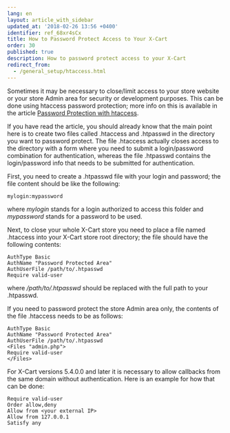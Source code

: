 ```yaml
---
lang: en
layout: article_with_sidebar
updated_at: '2018-02-26 13:56 +0400'
identifier: ref_68xr4sCx
title: How to Password Protect Access to Your X-Cart
order: 30
published: true
description: How to password protect access to your X-Cart
redirect_from:
  - /general_setup/htaccess.html
---
```

Sometimes it may be necessary to close/limit access to your store website or your store Admin area for security or development purposes. This can be done using htaccess password protection; more info on this is available in the article [Password Protection with htaccess](http://www.htaccesstools.com/articles/password-protection/).

If you have read the article, you should already know that the main point here is to create two files called .htaccess and .htpasswd in the directory you want to password protect. The file .htaccess actually closes access to the directory with a form where you need to submit a login/password combination for authentication, whereas the file .htpasswd contains the login/password info that needs to be submitted for authentication.  

First, you need to create a .htpasswd file with your login and password; the file content should be like the following:

```
mylogin:mypassword
```

where _mylogin_ stands for a login authorized to access this folder and _mypassword_ stands for a password to be used.

Next, to close your whole X-Cart store you need to place a file named .htaccess into your X-Cart store root directory; the file should have the following contents:

```
AuthType Basic
AuthName "Password Protected Area"
AuthUserFile /path/to/.htpasswd
Require valid-user
```

where _/path/to/.htpasswd_ should be replaced with the full path to your .htpasswd.

If you need to password protect the store Admin area only, the contents of the file .htaccess needs to be as follows:

```
AuthType Basic
AuthName "Password Protected Area"
AuthUserFile /path/to/.htpasswd
<Files "admin.php">
Require valid-user
</Files>
```

For X-Cart versions 5.4.0.0 and later it is necessary to allow callbacks from the same domain without authentication.  Here is an example for how that can be done:

```
Require valid-user
Order allow,deny
Allow from <your external IP>
Allow from 127.0.0.1
Satisfy any
```
  